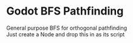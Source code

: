 # Godot BFS Pathfinding
General purpose BFS for orthogonal pathfinding  
Just create a Node and drop this in as its script
